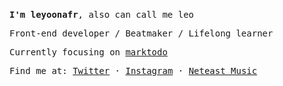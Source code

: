 <br />

<samp>

**I'm leyoonafr**, also can call me leo

Front-end developer / Beatmaker / Lifelong learner

Currently focusing on [marktodo](https://github.com/codeacme17/marktodo)

Find me at: [Twitter](https://twitter.com/codeacme17) · [Instagram](https://www.instagram.com/leyoonafr/) · [Neteast Music](https://music.163.com/#/user/home?id=335823191)

</samp>
